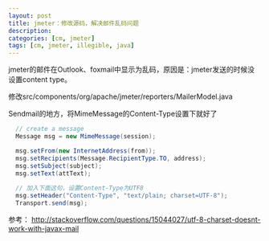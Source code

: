 ```yaml
---
layout: post
title: jmeter：修改源码，解决邮件乱码问题
description: 
categories: [cm, jmeter]
tags: [cm, jmeter, illegible, java]
---
```


jmeter的邮件在Outlook、foxmail中显示为乱码，原因是：jmeter发送的时候没设置content type。

修改src/components/org/apache/jmeter/reporters/MailerModel.java

Sendmail的地方，将MimeMessage的Content-Type设置下就好了

```java
  // create a message
  Message msg = new MimeMessage(session);

  msg.setFrom(new InternetAddress(from));
  msg.setRecipients(Message.RecipientType.TO, address);
  msg.setSubject(subject);
  msg.setText(attText);
  
  // 加入下面这句，设置Content-Type为UTF8
  msg.setHeader("Content-Type", "text/plain; charset=UTF-8");
  Transport.send(msg);
```

参考：
<http://stackoverflow.com/questions/15044027/utf-8-charset-doesnt-work-with-javax-mail>
